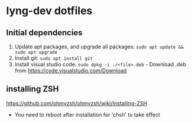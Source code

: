 # lyng-dev dotfiles

## Initial dependencies
1. Update apt packages, and upgrade all packages: `sudo apt update && sudo apt upgrade`
2. Install git: `sudo apt install git`
3. Install visual studio code: `sudo dpkg -i ./<file>.deb` - Download .deb from https://code.visualstudio.com/Download

## installing ZSH
https://github.com/ohmyzsh/ohmyzsh/wiki/Installing-ZSH
- You need to reboot after installation for 'chsh' to take effect
